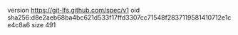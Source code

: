 version https://git-lfs.github.com/spec/v1
oid sha256:d8e2aeb68ba4bc621d533f17ffd3307cc71548f2837119581410712e1ce4c8a6
size 491
